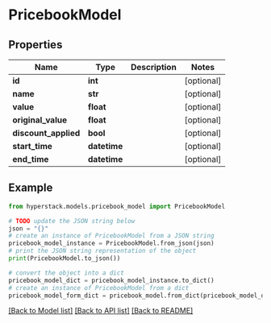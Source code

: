 # PricebookModel


## Properties

Name | Type | Description | Notes
------------ | ------------- | ------------- | -------------
**id** | **int** |  | [optional] 
**name** | **str** |  | [optional] 
**value** | **float** |  | [optional] 
**original_value** | **float** |  | [optional] 
**discount_applied** | **bool** |  | [optional] 
**start_time** | **datetime** |  | [optional] 
**end_time** | **datetime** |  | [optional] 

## Example

```python
from hyperstack.models.pricebook_model import PricebookModel

# TODO update the JSON string below
json = "{}"
# create an instance of PricebookModel from a JSON string
pricebook_model_instance = PricebookModel.from_json(json)
# print the JSON string representation of the object
print(PricebookModel.to_json())

# convert the object into a dict
pricebook_model_dict = pricebook_model_instance.to_dict()
# create an instance of PricebookModel from a dict
pricebook_model_form_dict = pricebook_model.from_dict(pricebook_model_dict)
```
[[Back to Model list]](../README.md#documentation-for-models) [[Back to API list]](../README.md#documentation-for-api-endpoints) [[Back to README]](../README.md)


